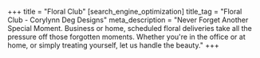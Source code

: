 +++
title = "Floral Club"
[search_engine_optimization]
title_tag = "Floral Club - Corylynn Deg Designs"
meta_description = "Never Forget Another Special Moment. Business or home, scheduled floral deliveries take all the pressure off those forgotten moments. Whether you're in the office or at home, or simply treating yourself, let us handle the beauty."
+++